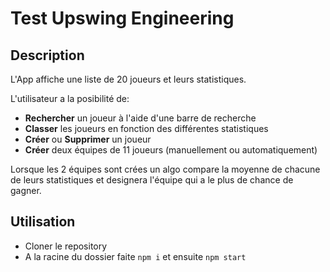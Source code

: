 # Test Upswing Engineering

## Description

L'App affiche une liste de 20 joueurs et leurs statistiques.

L'utilisateur a la posibilité de:

- **Rechercher** un joueur à l'aide d'une barre de recherche
- **Classer** les joueurs en fonction des différentes statistiques
- **Créer** ou **Supprimer** un joueur
- **Créer** deux équipes de 11 joueurs (manuellement ou automatiquement)

Lorsque les 2 équipes sont crées un algo compare la moyenne de chacune de leurs statistiques et designera l'équipe qui a le plus de chance de gagner.

## Utilisation

- Cloner le repository
- A la racine du dossier faite `npm i` et ensuite `npm start`
